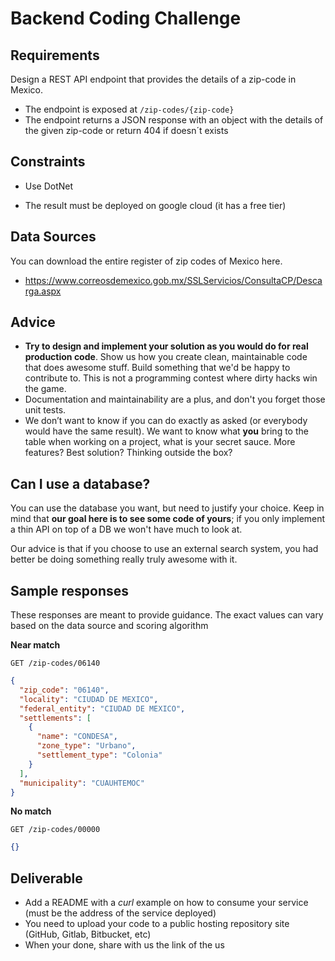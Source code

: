 # Backend Coding Challenge

## Requirements

Design a REST API endpoint that provides the details of a zip-code in Mexico.

- The endpoint is exposed at `/zip-codes/{zip-code}`
- The endpoint returns a JSON response with an object with the details of the given zip-code or return 404 if doesn´t exists

## Constraints

- Use DotNet

- The result must be deployed on google cloud (it has a free tier)

## Data Sources
You can download the entire register of zip codes of Mexico here.
- https://www.correosdemexico.gob.mx/SSLServicios/ConsultaCP/Descarga.aspx

## Advice

- **Try to design and implement your solution as you would do for real production code**. Show us how you create clean, maintainable code that does awesome stuff. Build something that we'd be happy to contribute to. This is not a programming contest where dirty hacks win the game.
- Documentation and maintainability are a plus, and don't you forget those unit tests.
- We don’t want to know if you can do exactly as asked (or everybody would have the same result). We want to know what **you** bring to the table when working on a project, what is your secret sauce. More features? Best solution? Thinking outside the box?

## Can I use a database?

You can use the database you want, but need to justify your choice. Keep in mind that **our goal here is to see some code of yours**; if you only implement a thin API on top of a DB we won't have much to look at.

Our advice is that if you choose to use an external search system, you had better be doing something really truly awesome with it.

## Sample responses

These responses are meant to provide guidance. The exact values can vary based on the data source and scoring algorithm

**Near match**

    GET /zip-codes/06140

```json
{
  "zip_code": "06140",
  "locality": "CIUDAD DE MEXICO",
  "federal_entity": "CIUDAD DE MEXICO",
  "settlements": [
    {
      "name": "CONDESA",
      "zone_type": "Urbano",
      "settlement_type": "Colonia"
    }
  ],
  "municipality": "CUAUHTEMOC"
}
```

**No match**

    GET /zip-codes/00000

```json
{}
```

## Deliverable
- Add a README with a *curl* example on how to consume your service (must be the address of the service deployed)
- You need to upload your code to a public hosting repository site (GitHub, Gitlab, Bitbucket, etc)
- When your done, share with us the link of the us

